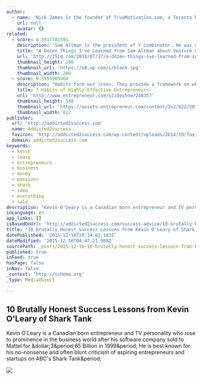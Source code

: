 ```yaml
---
author:
  - name: 'Nick James is the founder of TrueMotivation.com, a Toronto based company that publishes motivational articles and interviews with entrepreneurs. Nick is passionate about entrepreneurship and believes that motivation is the cornerstone to success. He is launching the Massive Success Podcast in early 2016 to pick the brain of successful entrepreneurs from around the world.'
    url: null
    avatar: {}
related:
  - score: 0.5917781591
    description: 'Sam Altman is the president of Y Combinator. He was also the cofounder of Loopt, a location-based social networking app. Altman studied computer science at Stanford University. 1. "The best companies are almost always mission oriented." "Eventually, the company needs to evolve to become a mission that everyone, but especially the founders, are exceptionally dedicated...'
    title: "A Dozen Things I've Learned from Sam Altman about Venture Capital, Startups and Business"
    url: 'http://25iq.com/2015/07/17/a-dozen-things-ive-learned-from-sam-altman-about-venture-capital-startups-and-business/'
    thumbnail_height: 200
    thumbnail_url: 'https://s0.wp.com/i/blank.jpg'
    thumbnail_width: 200
  - score: 0.5553905964
    description: "Habits form our lives. They provide a framework on which we build professional success and personal happiness. As a society, we're fascinated with the habits of others, usually prominent figures - celebrities, political figures, and, of course, famous entrepreneurs. (Think: Richard Branson, Bill Gates and Mark Zuckerberg, to name just a few.)"
    title: 7 Habits of Highly-Effective Entrepreneurs
    url: 'http://www.entrepreneur.com/slideshow/248357'
    thumbnail_height: 548
    thumbnail_url: 'https://assets.entrepreneur.com/content/3x2/822/20150310150934-mark-zuckerberg-facebook.jpeg'
    thumbnail_width: 822
publisher:
  url: 'http://addicted2success.com'
  name: Addicted2success
  favicon: 'http://addicted2success.com/wp-content/uploads/2014/10/favicon-3.ico'
  domain: addicted2success.com
keywords:
  - kevin
  - leary
  - entrepreneurs
  - business
  - money
  - passions
  - shark
  - idea
  - everything
  - sale
description: "Kevin O'Leary is a Canadian born entrepreneur and TV personality who rose to prominence in the business world after his software company sold to Mattel for $3.65 Billion in 1999. He is best known for his no-nonsense and often blunt criticism of aspiring entrepreneurs and startups on ABC's Shark Tank."
inLanguage: en
app_links: []
isBasedOnUrl: 'http://addicted2success.com/success-advice/10-brutally-honest-success-lessons-from-kevin-oleary-of-shark-tank/'
title: "10 Brutally Honest Success Lessons from Kevin O'Leary of Shark Tank"
datePublished: '2015-12-16T20:14:02.183Z'
dateModified: '2015-12-16T04:47:21.988Z'
sourcePath: _posts/2015-12-16-10-brutally-honest-success-lessons-from-kevin-oleary-of-sha.md
published: true
inFeed: true
hasPage: false
inNav: false
_context: 'http://schema.org'
_type: MediaObject

---
```

<article style=""><h1>10 Brutally Honest Success Lessons from Kevin O'Leary of Shark Tank</h1><p>Kevin O'Leary is a Canadian born entrepreneur and TV personality who rose to prominence in the business world after his software company sold to Mattel for &amp;dollar;3&amp;period;65 Billion in 1999&amp;period; He is best known for his no-nonsense and often blunt criticism of aspiring entrepreneurs and startups on ABC's Shark Tank&amp;period;</p><img src="http://addicted2success.com/wp-content/uploads/2015/12/Kevin-OLeary.jpg" /></article>